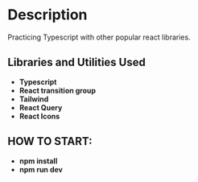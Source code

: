 <h1>Description</h1>
Practicing Typescript with other popular react libraries.

<br />

<h2>Libraries and Utilities Used</h2>

- <b>Typescript</b>
- <b>React transition group</b>
- <b>Tailwind</b>
- <b>React Query</b>
- <b>React Icons</b>

<h2>HOW TO START:</h2>

- <b>npm install</b>
- <b>npm run dev</b>
